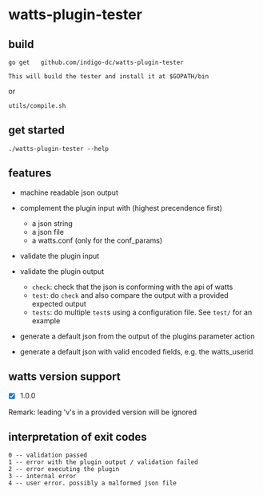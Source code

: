 watts-plugin-tester
====

build
---
```
go get   github.com/indigo-dc/watts-plugin-tester

This will build the tester and install it at $GOPATH/bin
```
or
```
utils/compile.sh
```

get started
---
```
./watts-plugin-tester --help
```

features
---
- machine readable json output
- complement the plugin input with (highest precendence first)
	- a json string
	- a json file
	- a watts.conf (only for the conf_params)
	
- validate the plugin input
- validate the plugin output
	- `check`: check that the json is conforming with the api of watts
	- `test`: do `check` and also compare the output with a provided expected output
	- `tests`: do multiple `test`s using a configuration file. See `test/` for an example
	
- generate a default json from the output of the plugins parameter action
- generate a default json with valid encoded fields, e.g. the watts_userid



watts version support
---
- [x] 1.0.0

Remark: leading 'v's in a provided version will be ignored


interpretation of exit codes
---
	0 -- validation passed
	1 -- error with the plugin output / validation failed
	2 -- error executing the plugin
	3 -- internal error
	4 -- user error. possibly a malformed json file
